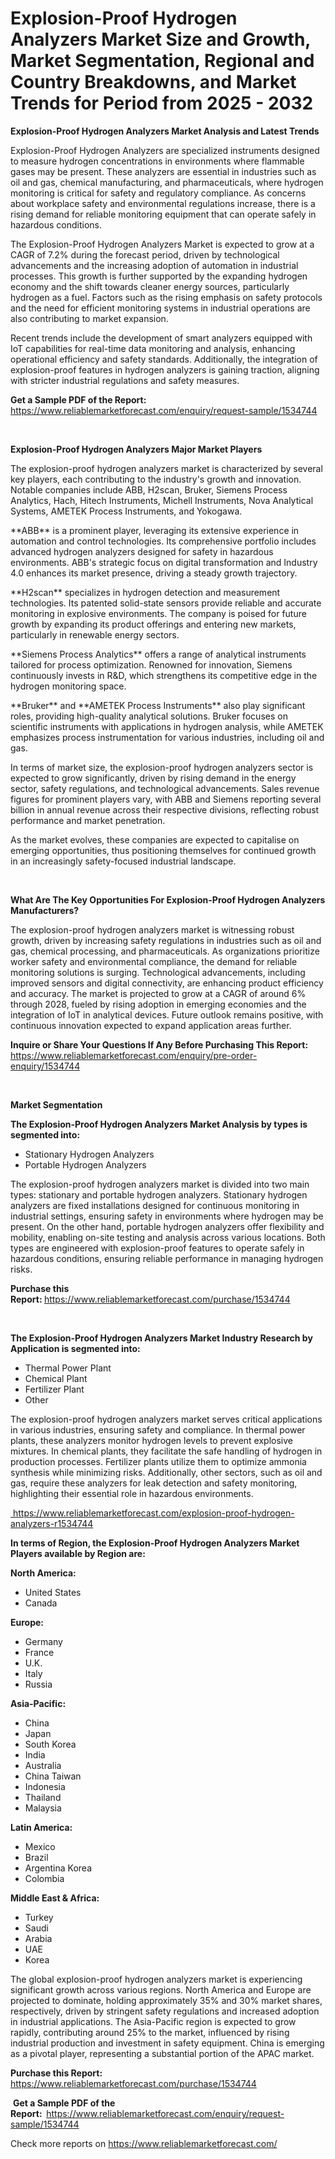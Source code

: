<p><h1>Explosion-Proof Hydrogen Analyzers Market Size and Growth, Market Segmentation, Regional and Country Breakdowns, and Market Trends for Period from 2025 -  2032</h1></p><p><strong>Explosion-Proof Hydrogen Analyzers Market Analysis and Latest Trends</strong></p>
<p><p>Explosion-Proof Hydrogen Analyzers are specialized instruments designed to measure hydrogen concentrations in environments where flammable gases may be present. These analyzers are essential in industries such as oil and gas, chemical manufacturing, and pharmaceuticals, where hydrogen monitoring is critical for safety and regulatory compliance. As concerns about workplace safety and environmental regulations increase, there is a rising demand for reliable monitoring equipment that can operate safely in hazardous conditions.</p><p>The Explosion-Proof Hydrogen Analyzers Market is expected to grow at a CAGR of 7.2% during the forecast period, driven by technological advancements and the increasing adoption of automation in industrial processes. This growth is further supported by the expanding hydrogen economy and the shift towards cleaner energy sources, particularly hydrogen as a fuel. Factors such as the rising emphasis on safety protocols and the need for efficient monitoring systems in industrial operations are also contributing to market expansion. </p><p>Recent trends include the development of smart analyzers equipped with IoT capabilities for real-time data monitoring and analysis, enhancing operational efficiency and safety standards. Additionally, the integration of explosion-proof features in hydrogen analyzers is gaining traction, aligning with stricter industrial regulations and safety measures.</p></p>
<p><strong>Get a Sample PDF of the Report:&nbsp;</strong> <a href="https://www.reliablemarketforecast.com/enquiry/request-sample/1534744?utm_campaign=2293&utm_medium=2&utm_source=Github&utm_content=ia&utm_term=27022025&utm_id=explosion-proof-hydrogen-analyzers">https://www.reliablemarketforecast.com/enquiry/request-sample/1534744</a></p>
<p>&nbsp;</p>
<p><strong>Explosion-Proof Hydrogen Analyzers Major Market Players</strong></p>
<p><p>The explosion-proof hydrogen analyzers market is characterized by several key players, each contributing to the industry's growth and innovation. Notable companies include ABB, H2scan, Bruker, Siemens Process Analytics, Hach, Hitech Instruments, Michell Instruments, Nova Analytical Systems, AMETEK Process Instruments, and Yokogawa.</p><p>**ABB** is a prominent player, leveraging its extensive experience in automation and control technologies. Its comprehensive portfolio includes advanced hydrogen analyzers designed for safety in hazardous environments. ABB's strategic focus on digital transformation and Industry 4.0 enhances its market presence, driving a steady growth trajectory.</p><p>**H2scan** specializes in hydrogen detection and measurement technologies. Its patented solid-state sensors provide reliable and accurate monitoring in explosive environments. The company is poised for future growth by expanding its product offerings and entering new markets, particularly in renewable energy sectors.</p><p>**Siemens Process Analytics** offers a range of analytical instruments tailored for process optimization. Renowned for innovation, Siemens continuously invests in R&D, which strengthens its competitive edge in the hydrogen monitoring space. </p><p>**Bruker** and **AMETEK Process Instruments** also play significant roles, providing high-quality analytical solutions. Bruker focuses on scientific instruments with applications in hydrogen analysis, while AMETEK emphasizes process instrumentation for various industries, including oil and gas.</p><p>In terms of market size, the explosion-proof hydrogen analyzers sector is expected to grow significantly, driven by rising demand in the energy sector, safety regulations, and technological advancements. Sales revenue figures for prominent players vary, with ABB and Siemens reporting several billion in annual revenue across their respective divisions, reflecting robust performance and market penetration.</p><p>As the market evolves, these companies are expected to capitalise on emerging opportunities, thus positioning themselves for continued growth in an increasingly safety-focused industrial landscape.</p></p>
<p>&nbsp;</p>
<p><strong>What Are The Key Opportunities For Explosion-Proof Hydrogen Analyzers Manufacturers?</strong></p>
<p><p>The explosion-proof hydrogen analyzers market is witnessing robust growth, driven by increasing safety regulations in industries such as oil and gas, chemical processing, and pharmaceuticals. As organizations prioritize worker safety and environmental compliance, the demand for reliable monitoring solutions is surging. Technological advancements, including improved sensors and digital connectivity, are enhancing product efficiency and accuracy. The market is projected to grow at a CAGR of around 6% through 2028, fueled by rising adoption in emerging economies and the integration of IoT in analytical devices. Future outlook remains positive, with continuous innovation expected to expand application areas further.</p></p>
<p><strong>Inquire or Share Your Questions If Any Before Purchasing This Report:</strong> <a href="https://www.reliablemarketforecast.com/enquiry/pre-order-enquiry/1534744?utm_campaign=2293&utm_medium=2&utm_source=Github&utm_content=ia&utm_term=27022025&utm_id=explosion-proof-hydrogen-analyzers">https://www.reliablemarketforecast.com/enquiry/pre-order-enquiry/1534744</a></p>
<p>&nbsp;</p>
<p><strong>Market Segmentation</strong></p>
<p><strong>The Explosion-Proof Hydrogen Analyzers Market Analysis by types is segmented into:</strong></p>
<p><ul><li>Stationary Hydrogen Analyzers</li><li>Portable Hydrogen Analyzers</li></ul></p>
<p><p>The explosion-proof hydrogen analyzers market is divided into two main types: stationary and portable hydrogen analyzers. Stationary hydrogen analyzers are fixed installations designed for continuous monitoring in industrial settings, ensuring safety in environments where hydrogen may be present. On the other hand, portable hydrogen analyzers offer flexibility and mobility, enabling on-site testing and analysis across various locations. Both types are engineered with explosion-proof features to operate safely in hazardous conditions, ensuring reliable performance in managing hydrogen risks.</p></p>
<p><strong>Purchase this Report:&nbsp;</strong><a href="https://www.reliablemarketforecast.com/purchase/1534744?utm_campaign=2293&utm_medium=2&utm_source=Github&utm_content=ia&utm_term=27022025&utm_id=explosion-proof-hydrogen-analyzers">https://www.reliablemarketforecast.com/purchase/1534744</a></p>
<p>&nbsp;</p>
<p><strong>The Explosion-Proof Hydrogen Analyzers Market Industry Research by Application is segmented into:</strong></p>
<p><ul><li>Thermal Power Plant</li><li>Chemical Plant</li><li>Fertilizer Plant</li><li>Other</li></ul></p>
<p><p>The explosion-proof hydrogen analyzers market serves critical applications in various industries, ensuring safety and compliance. In thermal power plants, these analyzers monitor hydrogen levels to prevent explosive mixtures. In chemical plants, they facilitate the safe handling of hydrogen in production processes. Fertilizer plants utilize them to optimize ammonia synthesis while minimizing risks. Additionally, other sectors, such as oil and gas, require these analyzers for leak detection and safety monitoring, highlighting their essential role in hazardous environments.</p></p>
<p><a href="https://www.reliablemarketforecast.com/explosion-proof-hydrogen-analyzers-r1534744?utm_campaign=2293&utm_medium=2&utm_source=Github&utm_content=ia&utm_term=27022025&utm_id=explosion-proof-hydrogen-analyzers">&nbsp;https://www.reliablemarketforecast.com/explosion-proof-hydrogen-analyzers-r1534744</a></p>
<p><strong>In terms of Region, the Explosion-Proof Hydrogen Analyzers Market Players available by Region are:</strong></p>
<p>
    <p> <strong> North America: </strong>
        <ul>
            <li>United States</li>
            <li>Canada</li>
        </ul>
        </p> 
    <p> <strong> Europe: </strong>
        <ul>
            <li>Germany</li>
            <li>France</li>
            <li>U.K.</li>
            <li>Italy</li>
            <li>Russia</li>
        </ul>
        </p> 
    <p> <strong> Asia-Pacific: </strong>
        <ul>
            <li>China</li>
            <li>Japan</li>
            <li>South Korea</li>
            <li>India</li>
            <li>Australia</li>
            <li>China Taiwan</li>
            <li>Indonesia</li>
            <li>Thailand</li>
            <li>Malaysia</li>
        </ul>
        </p> 
    <p> <strong> Latin America: </strong>
        <ul>
            <li>Mexico</li>
            <li>Brazil</li>
            <li>Argentina Korea</li>
            <li>Colombia</li>
        </ul>
        </p> 
    <p> <strong> Middle East & Africa: </strong>
        <ul>
            <li>Turkey</li>
            <li>Saudi</li>
            <li>Arabia</li>
            <li>UAE</li>
            <li>Korea</li>
        </ul>
    </p>
    </p>
<p><p>The global explosion-proof hydrogen analyzers market is experiencing significant growth across various regions. North America and Europe are projected to dominate, holding approximately 35% and 30% market shares, respectively, driven by stringent safety regulations and increased adoption in industrial applications. The Asia-Pacific region is expected to grow rapidly, contributing around 25% to the market, influenced by rising industrial production and investment in safety equipment. China is emerging as a pivotal player, representing a substantial portion of the APAC market.</p></p>
<p><strong>Purchase this Report: </strong><a href="https://www.reliablemarketforecast.com/purchase/1534744?utm_campaign=2293&utm_medium=2&utm_source=Github&utm_content=ia&utm_term=27022025&utm_id=explosion-proof-hydrogen-analyzers">https://www.reliablemarketforecast.com/purchase/1534744</a></p>
<p>&nbsp;<strong>Get a Sample PDF of the Report:&nbsp;&nbsp;</strong><a href="https://www.reliablemarketforecast.com/enquiry/request-sample/1534744?utm_campaign=2293&utm_medium=2&utm_source=Github&utm_content=ia&utm_term=27022025&utm_id=explosion-proof-hydrogen-analyzers">https://www.reliablemarketforecast.com/enquiry/request-sample/1534744</a></p>
<p><strong></strong></p>
<p>Check more reports on <a href="https://www.reliablemarketforecast.com/?utm_campaign=2293&utm_medium=2&utm_source=Github&utm_content=ia&utm_term=27022025&utm_id=explosion-proof-hydrogen-analyzers">https://www.reliablemarketforecast.com/</a></p>